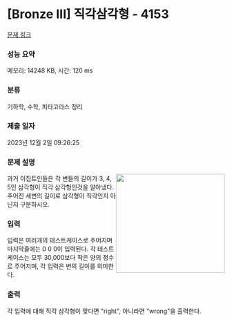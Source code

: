# [Bronze III] 직각삼각형 - 4153 

[문제 링크](https://www.acmicpc.net/problem/4153) 

### 성능 요약

메모리: 14248 KB, 시간: 120 ms

### 분류

기하학, 수학, 피타고라스 정리

### 제출 일자

2023년 12월 2일 09:26:25

### 문제 설명

<p style="user-select: auto !important;"><img alt="" src="https://www.acmicpc.net/upload/images3/rope-triangle.gif" style="float: right; height: 229px; width: 252px; user-select: auto !important;"> 과거 이집트인들은 각 변들의 길이가 3, 4, 5인 삼각형이 직각 삼각형인것을 알아냈다. 주어진 세변의 길이로 삼각형이 직각인지 아닌지 구분하시오.</p>

### 입력 

 <p style="user-select: auto !important;">
	입력은 여러개의 테스트케이스로 주어지며 마지막줄에는 0 0 0이 입력된다. 각 테스트케이스는 모두 30,000보다 작은 양의 정수로 주어지며, 각 입력은 변의 길이를 의미한다.
</p>

### 출력 

 <p style="user-select: auto !important;">각 입력에 대해 직각 삼각형이 맞다면 "right", 아니라면 "wrong"을 출력한다.</p>

